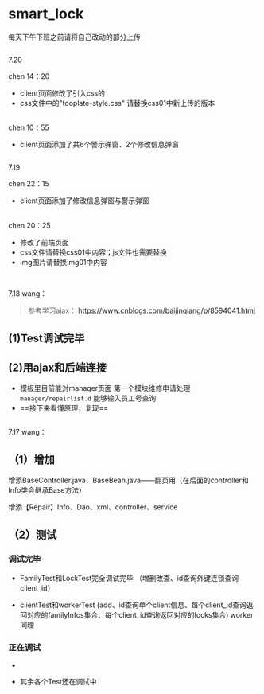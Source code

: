 # smart_lock

每天下午下班之前请将自己改动的部分上传

~~~~~~~~~~~~~~~~~~~~~~~~~~~~~~~~~~~~~~~~~~~~~~~~~~~~
~~~~~~~~~~~~~~~~~~~~~~~~~~~~~~~~~~~~~~~~~~~~~~~~~~~~
7.20

chen    14：20

* client页面修改了引入css的<link>
* css文件中的"tooplate-style.css" 请替换css01中新上传的版本

## 
chen    10：55

* client页面添加了共6个警示弹窗、2个修改信息弹窗


~~~~~~~~~~~~~~~~~~~~~~~~~~~~~~~~~~~~~~~~~~~~~~~~~~~~
~~~~~~~~~~~~~~~~~~~~~~~~~~~~~~~~~~~~~~~~~~~~~~~~~~~~
7.19

chen    22：15

* client页面添加了修改信息弹窗与警示弹窗
## 

chen    20：25

* 修改了前端页面
* css文件请替换css01中内容；js文件也需要替换
* img图片请替换img01中内容
## 
~~~~~~~~~~~~~~~~~~~~~~~~~~~~~~~~~~~~~~~~~~~~~~~~~~~~
~~~~~~~~~~~~~~~~~~~~~~~~~~~~~~~~~~~~~~~~~~~~~~~~~~~~

7.18
wang：

>参考学习ajax： https://www.cnblogs.com/baijinqiang/p/8594041.html

## (1)Test调试完毕
## (2)用ajax和后端连接
* 模板里目前能对manager页面
    第一个模块维修申请处理`manager/repairlist.d`
    能够输入员工号查询
* ==接下来看懂原理，复现==

~~~~~~~~~~~~~~~~~~~~~~~~~~~~~~~~~~~~~~~~~~~~~~~~~~~~
~~~~~~~~~~~~~~~~~~~~~~~~~~~~~~~~~~~~~~~~~~~~~~~~~~~~


7.17
wang：

## （1）增加

增添BaseController.java、BaseBean.java——翻页用（在后面的controller和Info类会继承Base方法）

增添【Repair】Info、Dao、xml、controller、service

## （2）测试
### 调试完毕
* FamilyTest和LockTest完全调试完毕
（增删改查、id查询外键连锁查询client_id）

* clientTest和workerTest
(add、id查询单个client信息、每个client_id查询返回对应的familyInfos集合、每个client_id查询返回对应的locks集合)
worker同理

### 正在调试
* 

* 其余各个Test还在调试中



